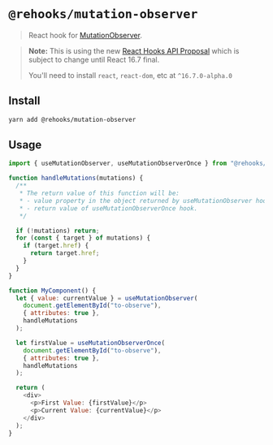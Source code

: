 # `@rehooks/mutation-observer`

> React hook for [MutationObserver](https://developer.mozilla.org/en-US/docs/Web/API/MutationObserver).

> **Note:** This is using the new [React Hooks API Proposal](https://reactjs.org/docs/hooks-intro.html)
> which is subject to change until React 16.7 final.
>
> You'll need to install `react`, `react-dom`, etc at `^16.7.0-alpha.0`

## Install

```sh
yarn add @rehooks/mutation-observer
```

## Usage

```js
import { useMutationObserver, useMutationObserverOnce } from "@rehooks/mutation-observer";

function handleMutations(mutations) {
  /**
   * The return value of this function will be:
   * - value property in the object returned by useMutationObserver hook.
   * - return value of useMutationObserverOnce hook.
   */

  if (!mutations) return;
  for (const { target } of mutations) {
    if (target.href) {
      return target.href;
    }
  }
}

function MyComponent() {
  let { value: currentValue } = useMutationObserver(
    document.getElementById("to-observe"),
    { attributes: true },
    handleMutations
  );

  let firstValue = useMutationObserverOnce(
    document.getElementById("to-observe"),
    { attributes: true },
    handleMutations
  );

  return (
    <div>
      <p>First Value: {firstValue}</p>
      <p>Current Value: {currentValue}</p>
    </div>
  );
}
```
